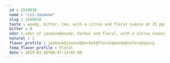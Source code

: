```yaml
---
  id : 1549018
  name : "cis-Jasmone"
  slug : 1549018
  taste : woody, bitter, tea, with a citrus and floral nuance at 25 ppm
  bitter : 0
  odor : odor of jasmine@woody, herbal and floral, with a citrus nuance
  natural : 1
  flavor_profile : jasmine@jasmin@herbal@floral@woody@celery@spicy
  fema_flavor_profile : Floral
  date : 2019-03-26T08:47:11+01:00
---
```



